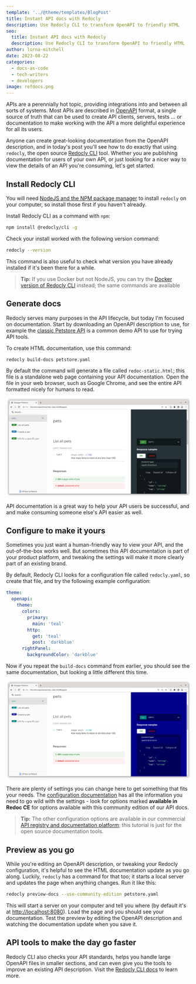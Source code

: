 ```yaml
---
template: '../@theme/templates/BlogPost'
title: Instant API docs with Redocly
description: Use Redocly CLI to transform OpenAPI to friendly HTML
seo:
  title: Instant API docs with Redocly
  description: Use Redocly CLI to transform OpenAPI to friendly HTML
author: lorna-mitchell
date: 2023-08-22
categories:
  - docs-as-code
  - tech-writers
  - developers
image: refdocs.png
---
```


APIs are a perennially hot topic, providing integrations into and between all
sorts of systems. Most APIs are described in
[OpenAPI](https://www.openapis.org/) format, a single source of truth that can
be used to create API clients, servers, tests ... or documentation to make
working with the API a more delightful experience for all its users.

Anyone can create great-looking documentation from the OpenAPI description, and
in today's post you'll see how to do exactly that using `redocly`, the open
source [Redocly CLI](https://github.com/Redocly/redocly-cli) tool. Whether you
are publishing documentation for users of your own API, or just looking for a
nicer way to view the details of an API you're consuming, let's get started.

## Install Redocly CLI

You will need [NodeJS and the NPM package
manager](https://nodejs.org/en/download) to install `redocly` on your computer,
so install those first if you haven't already.

Install Redocly CLI as a command with `npm`:

```sh
npm install @redocly/cli -g
```

Check your install worked with the following version command:

```sh
redocly --version
```

This command is also useful to check what version you have already installed
if it's been there for a while.

> **Tip:** If you use Docker but not NodeJS, you can try the [Docker version of
Redocly CLI](https://redocly.com/docs/cli/installation/#run-commands-inside-docker) instead; the same
commands are available

## Generate docs

Redocly serves many purposes in the API lifecycle, but today I'm focused on
documentation. Start by downloading an OpenAPI description to use, for example
the [classic Petstore
API](https://github.com/OAI/OpenAPI-Specification/blob/main/examples/v3.0/petstore.yaml)
is a common demo API to use for trying API tools.

To create HTML documentation, use this command:

```sh
redocly build-docs petstore.yaml
```

By default the command will generate a file called `redoc-static.html`; this file is
a standalone web page containing your API documentation. Open the file in your
web browser, such as Google Chrome, and see the entire API formatted nicely for
humans to read.

![Instant API docs with Redocly](./images/redocly-docs-preview1.png)

API documentation is a great way to help your API users be successful, and
and make consuming someone else's API easier as well.

## Configure to make it yours

Sometimes you just want a human-friendly way to view your API, and the
out-of-the-box works well. But sometimes this API documentation is part of your
product platform, and tweaking the settings will make it more clearly part of an
existing brand.

By default, Redocly CLI looks for a configuration file called `redocly.yaml`, so
create that file, and try the following example configuration:

```yaml
theme:
  openapi:
    theme:
      colors:
        primary:
          main: 'teal'
        http:
          get: 'teal'
          post: 'darkblue'
      rightPanel:
        backgroundColor: 'darkblue'
```

Now if you repeat the `build-docs` command from earlier, you should see the same
documentation, but looking a little different this time.

![API docs with cool customization, by Redocly](./images/redocly-docs-preview2.png)

There are plenty of settings you can change here to get something that fits your
needs. The [configuration
documentation](https://redocly.com/docs/cli/configuration/) has all the
information you need to go wild with the settings - look for options marked
**available in Redoc CE** for options available with this community edition of
our API docs.

> **Tip:** The other configuration options are available in our commercial [API
registry and documentation
platform](https://redocly.comdocs-legacy/api-registry/guides/api-registry-quickstart/);
this tutorial is just for the open source documentation tools.

## Preview as you go

While you're editing an OpenAPI description, or tweaking your Redocly
configuration, it's helpful to see the HTML documentation update as you go
along. Luckily, `redocly` has a command for that too; it starts a local server
and updates the page when anything changes. Run it like this:

```sh
redocly preview-docs --use-community-edition petstore.yaml
```

This will start a server on your computer and tell you where (by default it's at
<http://localhost:8080>). Load the page and you should see your documentation.
Test the preview by editing the OpenAPI description and watching the
documentation update when you save it.


## API tools to make the day go faster

Redocly CLI also checks your API standards, helps you handle large OpenAPI files in
smaller sections, and can even give you the tools to improve an existing API
description. Visit the [Redocly CLI docs](https://redocly.com/docs/cli) to learn
more.
